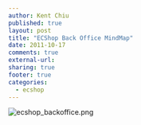 ```yaml
---
author: Kent Chiu
published: true
layout: post
title: "ECShop Back Office MindMap"
date: 2011-10-17
comments: true
external-url:
sharing: true
footer: true
categories:
  - ecshop
---
```





![ecshop_backoffice.png][ecshop_backoffice.png]


[ecshop_backoffice.png]: /images/wiki/ecshop/ecshop_backoffice.png